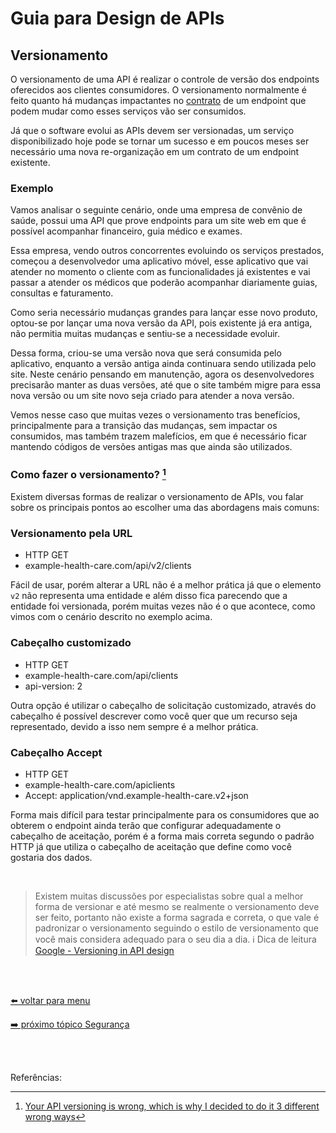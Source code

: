 # Guia para Design de APIs

## Versionamento


O versionamento de uma API é realizar o controle de versão dos endpoints oferecidos aos clientes consumidores. O versionamento normalmente é feito quanto há mudanças impactantes no [contrato](contracts.md) de um endpoint que podem mudar como esses serviços vão ser consumidos.

Já que o software evolui as APIs devem ser versionadas, um serviço disponibilizado hoje pode se tornar um sucesso e em poucos meses ser necessário uma nova re-organização em um contrato de um endpoint existente.

### Exemplo

Vamos analisar o seguinte cenário, onde uma empresa de convênio de saúde, possui uma API que prove endpoints para um site web em que é possível acompanhar financeiro, guia médico e exames.

Essa empresa, vendo outros concorrentes evoluindo os serviços prestados, começou a desenvolvedor uma aplicativo móvel, esse aplicativo que vai atender no momento o cliente com as funcionalidades já existentes e vai passar a atender os médicos que poderão acompanhar diariamente guias, consultas e faturamento.

Como seria necessário mudanças grandes para lançar esse novo produto, optou-se por lançar uma nova versão da API, pois existente já era antiga, não permitia muitas mudanças e sentiu-se a necessidade evoluir.

Dessa forma, criou-se uma versão nova que será consumida pelo aplicativo, enquanto a versão antiga ainda continuara sendo utilizada pelo site. Neste cenário pensando em manutenção, agora os desenvolvedores precisarão manter as duas versões, até que o site também migre para essa nova versão ou um site novo seja criado para atender a nova versão.

Vemos nesse caso que muitas vezes o versionamento tras benefícios, principalmente para a transição das mudanças, sem impactar os consumidos, mas também trazem malefícios, em que é necessário ficar mantendo códigos de versões antigas mas que ainda são utilizados.


### Como fazer o versionamento? [^1]

Existem diversas formas de realizar o versionamento de APIs, vou falar sobre os principais pontos ao escolher uma das abordagens mais comuns:

### Versionamento pela URL

- HTTP GET
- example-health-care.com/api/v2/clients

Fácil de usar, porém alterar a URL não é a melhor prática já que o elemento `v2` não representa uma entidade e além disso fica parecendo que a entidade foi versionada, porém muitas vezes não é o que acontece, como vimos com o cenário descrito no exemplo acima.


### Cabeçalho customizado

- HTTP GET
- example-health-care.com/api/clients
- api-version: 2

Outra opção é utilizar o cabeçalho de solicitação customizado, através do cabeçalho é possível descrever como você quer que um recurso seja representado, devido a isso nem sempre é a melhor prática.


### Cabeçalho Accept

- HTTP GET
- example-health-care.com/apiclients
- Accept: application/vnd.example-health-care.v2+json

Forma mais difícil para testar principalmente para os consumidores que ao obterem o endpoint ainda terão que configurar adequadamente o cabeçalho de aceitação, porém é a forma mais correta segundo o padrão HTTP já que utiliza o cabeçalho de aceitação que define como você gostaria dos dados.

<br>

> Existem muitas discussões por especialistas sobre qual a melhor forma de versionar e até mesmo se realmente o versionamento deve ser feito, portanto não existe a forma sagrada e correta, o que vale é padronizar o versionamento seguindo o estilo de versionamento que você mais considera adequado para o seu dia a dia. ℹ️ Dica de leitura [Google - Versioning in API design](https://cloud.google.com/blog/products/api-management/api-design-which-version-of-versioning-is-right-for-you)

<br><br>

[⬅️ voltar para menu](index.md)

[➡️ próximo tópico Segurança](security.md)

<br><br>

Referências:

[^1]: [Your API versioning is wrong, which is why I decided to do it 3 different wrong ways](https://www.troyhunt.com/your-api-versioning-is-wrong-which-is/)
